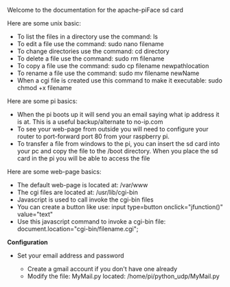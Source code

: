 Welcome to the documentation for the apache-piFace sd card
<p>
Here are some unix basic:
<ul>
  <li>To list the files in a directory use the command: ls </li>
  <li>To edit a file use the command: sudo nano filename</li>
  <li>To change directories use the command: cd directory</li>
  <li>To delete a file use the command: sudo rm filename</li>
  <li>To copy a file use the command: sudo cp filename newpathlocation</li>
  <li>To rename a file use the command: sudo mv filename newName</li>
  <li>When a cgi file is created use this command to make it executable: sudo chmod +x filename </li>
</ul>


Here are some pi basics:
<ul>
  <li>When the pi boots up it will send you an email saying what ip address it is at.  This is a useful backup/alternate to no-ip.com</li>
  <li>To see your web-page from outside you will need to configure your router to port-forward port 80 from your raspberry pi.</li>  
  <li>To transfer a file from windows to the pi, you can insert the sd card into your pc and copy the file to the /boot directory.  When you place the sd card in the pi you will be able to access the file</li>
</ul>

Here are some web-page basics:
<ul>
  <li>The default web-page is located at: /var/www</li>
  <li>The cgi files are located at: /usr/lib/cgi-bin</li>
  <li>Javascript is used to call invoke the cgi-bin files</li>
  <li>You can create a button like use: input type=button onclick="jfunction()" value="text" </li>
  <li>Use this javascript command to invoke a cgi-bin file: document.location="cgi-bin/filename.cgi";</li>
</ul>


<b>Configuration</b><br>
<ul>
<li>Set your email address and password</li>
   <ul>
      <li>Create a gmail account if you don't have one already</li>
      <li>Modify the file: MyMail.py located: /home/pi/python_udp/MyMail.py</li>
   </ul>
</ul>